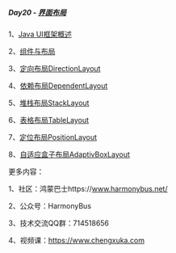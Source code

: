 ##### Day20 - [界面布局](Day20-界面布局)





1、[Java UI框架概述](Day20-界面布局/1、JavaUI框架概述/1、JavaUI框架概述.md)

2、[组件与布局](Day20-界面布局/2、组件与布局/2、组件与布局.md)

3、[定向布局DirectionLayout](Day20-界面布局/3、定向布局DirectionLayout/3、定向布局DirectionLayout.md)

4、[依赖布局DependentLayout](Day20-界面布局/4、依赖布局DependentLayout/4、依赖布局DependentLayout.md)

5、[堆栈布局StackLayout](Day20-界面布局/5、堆栈布局StackLayout/5、堆栈布局StackLayout.md)

6、[表格布局TableLayout](Day20-界面布局/6、表格布局TableLayout/6、表格布局TableLayout.md)

7、[定位布局PositionLayout](Day20-界面布局/7、定位布局PositionLayout/7、定位布局PositionLayout.md)

8、[自适应盒子布局AdaptivBoxLayout](Day20-界面布局/8、自适应盒子布局AdaptivBoxLayout/8、自适应盒子布局AdaptivBoxLayout.md)









更多内容：

1、社区：鸿蒙巴士https://www.harmonybus.net/

2、公众号：HarmonyBus

3、技术交流QQ群：714518656

4、视频课：https://www.chengxuka.com
